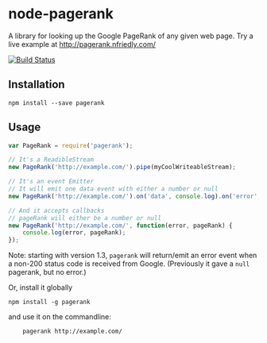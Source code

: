 node-pagerank
=============

A library for looking up the Google PageRank of any given web page. Try a live example  at http://pagerank.nfriedly.com/

[![Build Status](https://travis-ci.org/nfriedly/node-pagerank.png?branch=master)](https://travis-ci.org/nfriedly/node-pagerank)

Installation
------------

    npm install --save pagerank

Usage
-----

```js
var PageRank = require('pagerank');

// It's a ReadibleStream
new PageRank('http://example.com/').pipe(myCoolWriteableStream);

// It's an event Emitter
// It will emit one data event with either a number or null
new PageRank('http://example.com/').on('data', console.log).on('error', console.error);

// And it accepts callbacks
// pageRank will either be a number or null
new PageRank('http://example.com/', function(error, pageRank) {
    console.log(error, pageRank);
});
```

Note: starting with version 1.3, `pagerank` will return/emit an error event when a non-200 status code is received from Google.
(Previously it gave a `null` pagerank, but no error.)

Or, install it globally

    npm install -g pagerank

and use it on the commandline:

```bash
    pagerank http://example.com/
```
